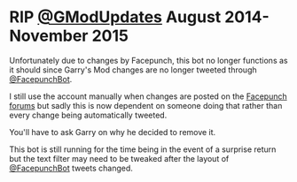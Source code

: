 # RIP [@GModUpdates](https://twitter.com/GModUpdates) August 2014-November 2015
Unfortunately due to changes by Facepunch, this bot no longer functions as it should since Garry's Mod changes are no longer tweeted through [@FacepunchBot](https://twitter.com/FacepunchBot).

I still use the account manually when changes are posted on the [Facepunch forums](https://facepunch.com) but sadly this is now dependent on someone doing that rather than every change being automatically tweeted.

You'll have to ask Garry on why he decided to remove it.

This bot is still running for the time being in the event of a surprise return but the text filter may need to be tweaked after the layout of [@FacepunchBot](https://twitter.com/FacepunchBot) tweets changed.
